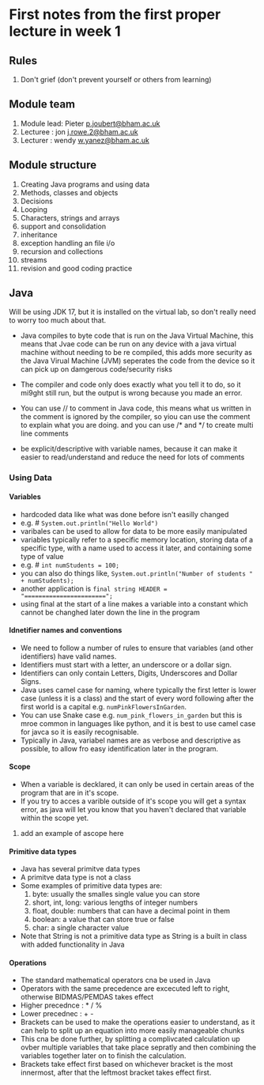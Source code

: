 # First notes from the first proper lecture in week 1  

## Rules

1. Don't grief (don't prevent yourself or others from learning)

## Module team
1. Module lead: Pieter p.joubert@bham.ac.uk
2. Lecturee : jon j.rowe.2@bham.ac.uk
3. Lecturer : wendy w.yanez@bham.ac.uk

## Module structure

1. Creating Java programs and using data
2. Methods, classes and objects
3. Decisions
4. Looping
5. Characters, strings and arrays
6. support and consolidation
7. inheritance
8. exception handling an file i/o
9. recursion and collections
10. streams
11. revision and good coding practice

## Java

Will be using JDK 17, but it is installed on the virtual lab, so don't really need to worry too much about that.  

- Java compiles to byte code that is run on the Java Virtual Machine, this means that Jvae code can be run on any device with a java virtual machine without needing to be re compiled, this adds more security as the Java Virual Machine (JVM) seperates the code from the device so it can pick up on damgerous code/security risks

- The compiler and code only does exactly what you tell it to do, so it mi9ght still run, but the output is wrong because you made an error.

- You can use // to comment in Java code, this means what us written in the comment is ignored by the compiler, so yiou can use the comment to explain what you are doing. and you can use /* and */ to create multi line comments

- be explicit/descriptive with variable names, because it can make it easier to read/understand and reduce the need for lots of comments

### Using Data
  
#### Variables
  
- hardcoded data like what was done before isn't easilly changed
- e.g. # `System.out.println("Hello World")`
- varibales can be used to allow for data to be more easily manipulated
- variables typically refer to a specific memory location, storing data of a specific type, with a name used to access it later, and containing some type of value
- e.g. # `int numStudents = 100;`
- you can also do things like, `System.out.println("Number of students " + numStudents);`
- another application is `final string HEADER = "=======================";`
- using final at the start of a line makes a variable into a constant which cannot be changhed later down the line in the program

#### Idnetifier names and conventions
  
- We need to follow a number of rules to ensure that variables (and other identifiers) have valid names.
- Identifiers must start with a letter, an underscore or a dollar sign.
- Identifiers can only contain Letters, Digits, Underscores and Dollar Signs.
- Java uses camel case for naming, where typically the first letter is lower case (unless it is a class) and the start of every word following after the first world is a capital e.g. `numPinkFlowersInGarden`.
- You can use Snake case e.g. `num_pink_flowers_in_garden` but this is mroe common in languages like python, and it is best to use camel case for javca so it is easily recognisable.
- Typically in Java, variabel names are as verbose and descriptive as possible, to allow fro easy identification later in the program.

#### Scope
  
- When a variable is decklared, it can only be used in certain areas of the program that are in it's scope.
- If you try to acces a varible outside of it's scope you will get a syntax error, as java will let you know that you haven't declared that variable within the scope yet.

1. add an example of ascope here

#### Primitive data types
  
- Java has several primitve data types
- A primitve data type is not a class
- Some examples of primitive data types are:  
  1. byte: usually the smalles single value you can store
  2. short, int, long: various lengths of integer numbers 
  3. float, double: numbers that can have a decimal point in them
  4. boolean: a value that can store true or false
  5. char: a single character value
- Note that String is not a primitive data type as String is a built in class with added functionality in Java

#### Operations
  
- The standard mathematical operators cna be used in Java
- Operators with the same precedence are excecuted left to right, otherwise BIDMAS/PEMDAS takes effect
- Higher precednce : * / %
- Lower precednec : + -
- Brackets can be used to make the operations easier to understand, as it can help to split up an equation into more easily manageable chunks
- This cna be done further, by splitting a complivcated calculation up ovber multiple variables that take place sepratly and then combining the variables together later on to finish the calculation.
- Brackets take effect first based on whichever bracket is the most innermost, after that the leftmost bracket takes effect first.
